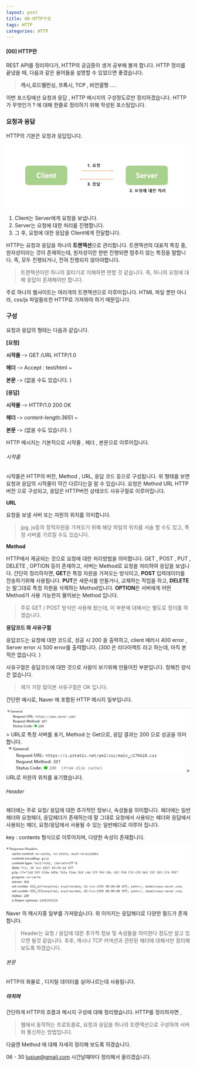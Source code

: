 ```yaml
---
layout: post
title: 00-HTTP구성
tags: HTTP
categories: HTTP
---
```


#### [00] HTTP란

REST API를 정리하다가, HTTP의 궁금증이 생겨 공부해 볼까 합니다.
HTTP 정리를 끝냈을 때, 다음과 같은 용어들을 설명할 수 있었으면 좋겠습니다.

>  **캐시,로드밸런싱, 프록시, TCP , 비연결형 ....**

이번 포스팅에선 요청과 응답 , HTTP 메시지의 구성정도로만 정리하겠습니다.
HTTP가 무엇인가 ? 에 대해 한줄로 정리하기 위해 작성된 포스팅입니다.


### 요청과 응답

HTTP의 기본은 요청과 응답입니다.

<img src="/legacy/public/img/http.jpg">

1. Client는 Server에게 요청을 보냅니다.
2. Server는 요청에 대한 처리를 진행합니다.
3. 그 후, 요청에 대한 응답을 Client에게 전달합니다.


HTTP는 요청과 응답을 하나의 **트랜잭션**으로 관리합니다.
트랜잭션의 대표적 특징 중, 원자성이라는 것이 존재하는데, 원자성이란 한번 진행되면 멈추지 않는 특징을 말합니다. 즉, 모두 진행되거나, 전혀 진행되지 않아야합니다.

> 트랜잭션이란 하나의 뭉터기로 이해하면 편할 것 같습니다.
> 즉, 하나의 요청에 대해 응답이 존재해야만 합니다.

주로 하나의 웹사이트는 여러개의 트랜잭션으로 이루어집니다. HTML 파일 뿐만 아니라, css/js 파일들또한 HTTP로 가져와야 하기 때문입니다.



### 구성

요청과 응답의 형태는 다음과 같습니다.

**[요청]**

**시작줄** ->  GET /URL  HTTP/1.0

**헤더**   ->  Accept : text/html ~

**본문**  ->  (없을 수도 있습니다. )



**[응답]**

**시작줄** -> HTTP/1.0 200 OK

**헤더**   ->  content-length:3651 ~

**본문**   ->  (없을 수도 있습니다. )


HTTP 메시지는 기본적으로 시작줄 , 헤더 , 본문으로 이루어집니다.

###### 시작줄

시작줄은 HTTP의 버전, Method , URL, 응답 코드 등으로 구성됩니다. 위 형태를 보면 요청과 응답의 시작줄이 약간 다르다는걸 알 수 있습니다.  요청은 Method URL HTTP버전 으로 구성되고, 응답은 HTTP버전 상태코드 사유구절로 이루어집니다.

**URL**

요청을 보낼 서버 또는 자원의 위치를 의미합니다.
> jpg, js등의 정적자원을 가져오기 위해 해당 파일의 위치를 서술 할 수도 있고,
> 특정 서버를 가르킬 수도 있습니다.

**Method**

HTTP에서 제공되는 것으로 요청에 대한 처리방법을 의미합니다.
GET , POST , PUT , DELETE , OPTION 등이 존재하고, 서버는 Method로 요청을 처리하여 응답을 보냅니다.
간단히 정리하자면, **GET**은 특정 자원을 가져오는 방식이고, **POST** 입력데이터를 전송하기위해 사용됩니다. **PUT**은 새문서를 만들거나, 교체하는 작업을 하고, **DELETE**는 말그대로 특정 자원을 삭제하는 Method입니다. **OPTION**은 서버에게 어떤 Method가 사용 가능한지 물어보는 Method 입니다.

> 주로 GET / POST 방식만 사용해 왔는데, 이 부분에 대해서는 별도로 정리를 하겠습니다.

**응답코드 와 사유구절**

응답코드는 요청에 대한 코드로, 성공 시 200 을 출력하고, client 에러시 400 error , Server error 시 500 error를 출력합니다.  (300 은 리다이렉트 라고 하는데, 아직 본적은 없습니다. )

사유구절은 응답코드에 대한 것으로 사람이 보기위해 만들어진 부분입니다. 정해진 양식은 없습니다.

> 제가 가장 많이본 사유구절은 OK  입니다.

간단한 예시로, Naver 에 포함된 HTTP 메시지 일부입니다.

<img src = "/legacy/public/img/naverhttp.jpg">
> URL로 특정 서버를 표기, Method 는 Get으로, 응답 결과는 200 으로 성공을 의미합니다.

<img src = "/legacy/public/img/css.jpg">
> URL로 자원의 위치를 표기했습니다.



###### Header

헤더에는 주로 요청/ 응답에 대한 추가적인 정보나, 속성들을 의미합니다.
헤더에는 일반헤더와 요청헤더, 응답헤더가 존재하는데 말 그대로 요청에서 사용되는 헤더와 응답에서 사용되는 헤더, 요청/응답에서 사용될 수 있는 일반헤더로 이루어 집니다.

key : contents 형식으로 이루어지며, 다양한 속성이 존재합니다.

<img src ="/legacy/public/img/header.jpg" >

Naver 의 메시지중 일부를 가져왔습니다.
위 이미지는  응답해더로 다양한 필드가 존재합니다.

> Header는 요청 / 응답에 대한 추가적 정보 및 속성들을 의미한다 정도만 알고 있으면 될것 같습니다.
> 추후, 캐시나 TCP 커넥션과 관련된 헤더에 대해서만 정리해보도록 하겠습니다.


###### 본문

HTTP의 화물로 , 디지털 데이터를 실어나르는데 사용됩니다.



##### 마치며

간단하게 HTTP의 흐름과 메시지 구성에 대해 정리했습니다.
HTTP를 정리하자면 ,

> 웹에서 동작하는 프로토콜로, 요청과 응답을 하나의 트랜잭션으로 구성하여 서버와 통신하는 방법입니다.

다음엔 Method 에 대해 자세히 정리해 보도록 하겠습니다.

06 - 30
lusiue@gmail.com
시간날때마다 정리해서 올리겠습니다.

